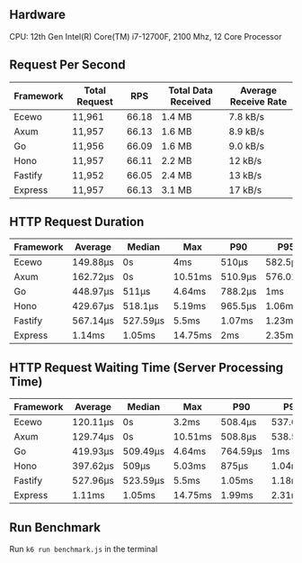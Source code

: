 ## Hardware
CPU: 12th Gen Intel(R) Core(TM) i7-12700F, 2100 Mhz, 12 Core Processor

## Request Per Second

| Framework | Total Request | RPS   | Total Data Received | Average Receive Rate |
|-----------|---------------|-------|---------------------|----------------------|
| Ecewo     | 11,961        | 66.18 | 1.4 MB              | 7.8 kB/s             |
| Axum      | 11,957        | 66.13 | 1.6 MB              | 8.9 kB/s             |
| Go        | 11,956        | 66.09 | 1.6 MB              | 9.0 kB/s             |
| Hono      | 11,957        | 66.11 | 2.2 MB              | 12 kB/s              |
| Fastify   | 11,952        | 66.05 | 2.4 MB              | 13 kB/s              |
| Express   | 11,957        | 66.13 | 3.1 MB              | 17 kB/s              |

## HTTP Request Duration

| Framework | Average   | Median   | Max     | P90     | P95      |
|-----------|-----------|----------|---------|---------|----------|
| Ecewo     | 149.88µs  | 0s       | 4ms     | 510µs   | 582.5µs  |
| Axum      | 162.72µs  | 0s       | 10.51ms | 510.9µs | 576.01µs |
| Go        | 448.97µs  | 511µs    | 4.64ms  | 788.2µs | 1ms      |
| Hono      | 429.67µs  | 518.1µs  | 5.19ms  | 965.5µs | 1.06ms   |
| Fastify   | 567.14µs  | 527.59µs | 5.5ms   | 1.07ms  | 1.23ms   |
| Express   | 1.14ms    | 1.05ms   | 14.75ms | 2ms     | 2.35ms   |

## HTTP Request Waiting Time (Server Processing Time)

| Framework | Average   | Median   | Max     | P90      | P95      |
|-----------|-----------|----------|---------|----------|----------|
| Ecewo     | 120.11µs  | 0s       | 3.2ms   | 508.4µs  | 537.69µs |
| Axum      | 129.74µs  | 0s       | 10.51ms | 508.8µs  | 538.5µs  |
| Go        | 419.93µs  | 509.49µs | 4.64ms  | 764.59µs | 1ms      |
| Hono      | 397.62µs  | 509µs    | 5.03ms  | 875µs    | 1.04ms   |
| Fastify   | 527.96µs  | 523.59µs | 5.5ms   | 1.05ms   | 1.18ms   |
| Express   | 1.11ms    | 1.05ms   | 14.75ms | 1.99ms   | 2.31ms   |

## Run Benchmark
Run `k6 run benchmark.js` in the terminal
